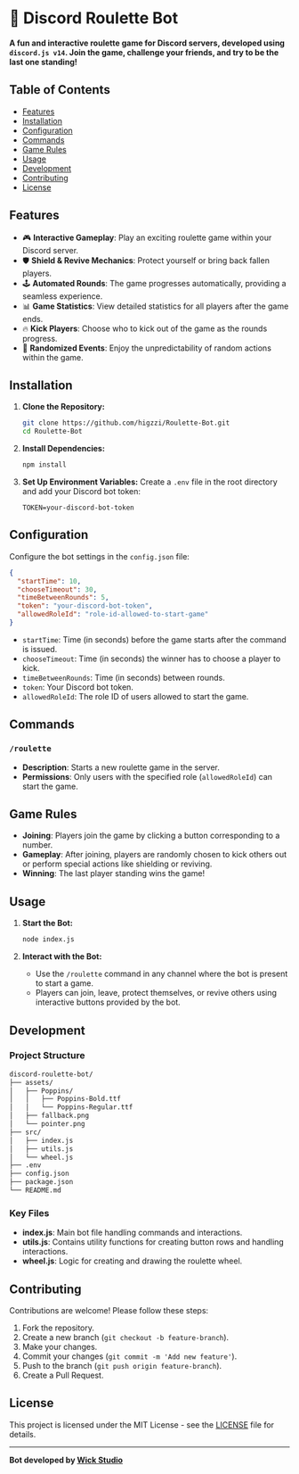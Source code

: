 # 🎰 Discord Roulette Bot

**A fun and interactive roulette game for Discord servers, developed using `discord.js v14`. Join the game, challenge your friends, and try to be the last one standing!**


## Table of Contents

- [Features](#features)
- [Installation](#installation)
- [Configuration](#configuration)
- [Commands](#commands)
- [Game Rules](#game-rules)
- [Usage](#usage)
- [Development](#development)
- [Contributing](#contributing)
- [License](#license)

## Features

- 🎮 **Interactive Gameplay**: Play an exciting roulette game within your Discord server.
- 🛡️ **Shield & Revive Mechanics**: Protect yourself or bring back fallen players.
- 🕹️ **Automated Rounds**: The game progresses automatically, providing a seamless experience.
- 📊 **Game Statistics**: View detailed statistics for all players after the game ends.
- 🔥 **Kick Players**: Choose who to kick out of the game as the rounds progress.
- 🎉 **Randomized Events**: Enjoy the unpredictability of random actions within the game.

## Installation

1. **Clone the Repository:**
   ```bash
   git clone https://github.com/higzzi/Roulette-Bot.git
   cd Roulette-Bot
   ```

2. **Install Dependencies:**
   ```bash
   npm install
   ```

3. **Set Up Environment Variables:**
   Create a `.env` file in the root directory and add your Discord bot token:
   ```env
   TOKEN=your-discord-bot-token
   ```

## Configuration

Configure the bot settings in the `config.json` file:

```json
{
  "startTime": 10,
  "chooseTimeout": 30,
  "timeBetweenRounds": 5,
  "token": "your-discord-bot-token",
  "allowedRoleId": "role-id-allowed-to-start-game"
}
```

- `startTime`: Time (in seconds) before the game starts after the command is issued.
- `chooseTimeout`: Time (in seconds) the winner has to choose a player to kick.
- `timeBetweenRounds`: Time (in seconds) between rounds.
- `token`: Your Discord bot token.
- `allowedRoleId`: The role ID of users allowed to start the game.

## Commands

### `/roulette`

- **Description**: Starts a new roulette game in the server.
- **Permissions**: Only users with the specified role (`allowedRoleId`) can start the game.

## Game Rules

- **Joining**: Players join the game by clicking a button corresponding to a number.
- **Gameplay**: After joining, players are randomly chosen to kick others out or perform special actions like shielding or reviving.
- **Winning**: The last player standing wins the game!

## Usage

1. **Start the Bot:**
   ```bash
   node index.js
   ```

2. **Interact with the Bot:**
   - Use the `/roulette` command in any channel where the bot is present to start a game.
   - Players can join, leave, protect themselves, or revive others using interactive buttons provided by the bot.

## Development

### Project Structure

```bash
discord-roulette-bot/
├── assets/
│   ├── Poppins/
│   │   ├── Poppins-Bold.ttf
│   │   └── Poppins-Regular.ttf
│   ├── fallback.png
│   └── pointer.png
├── src/
│   ├── index.js
│   ├── utils.js
│   └── wheel.js
├── .env
├── config.json
├── package.json
└── README.md
```

### Key Files

- **index.js**: Main bot file handling commands and interactions.
- **utils.js**: Contains utility functions for creating button rows and handling interactions.
- **wheel.js**: Logic for creating and drawing the roulette wheel.

## Contributing

Contributions are welcome! Please follow these steps:

1. Fork the repository.
2. Create a new branch (`git checkout -b feature-branch`).
3. Make your changes.
4. Commit your changes (`git commit -m 'Add new feature'`).
5. Push to the branch (`git push origin feature-branch`).
6. Create a Pull Request.

## License

This project is licensed under the MIT License - see the [LICENSE](LICENSE) file for details.

---

**Bot developed by [Wick Studio](https://discord.gg/wicks)**
